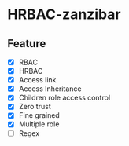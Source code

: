 # HRBAC-zanzibar

## Feature

- [x] RBAC
- [x] HRBAC
- [x] Access link
- [x] Access Inheritance
- [x] Children role access control
- [x] Zero trust
- [x] Fine grained
- [x] Multiple role
- [ ] Regex
